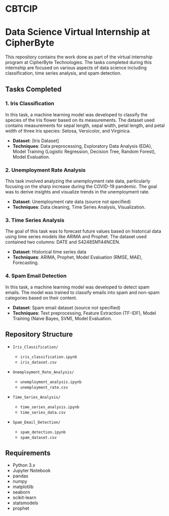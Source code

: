 # CBTCIP
# Data Science Virtual Internship at CipherByte

This repository contains the work done as part of the virtual internship program at CipherByte Technologies. The tasks completed during this internship are focused on various aspects of data science including classification, time series analysis, and spam detection.

## Tasks Completed

### 1. Iris Classification
In this task, a machine learning model was developed to classify the species of the Iris flower based on its measurements. The dataset used contains measurements for sepal length, sepal width, petal length, and petal width of three Iris species: Setosa, Versicolor, and Virginica.

- **Dataset**: [Iris Dataset]
- **Techniques**: Data preprocessing, Exploratory Data Analysis (EDA), Model Training (Logistic Regression, Decision Tree, Random Forest), Model Evaluation.

### 2. Unemployment Rate Analysis
This task involved analyzing the unemployment rate data, particularly focusing on the sharp increase during the COVID-19 pandemic. The goal was to derive insights and visualize trends in the unemployment rate.

- **Dataset**: Unemployment rate data (source not specified)
- **Techniques**: Data cleaning, Time Series Analysis, Visualization.

### 3. Time Series Analysis
The goal of this task was to forecast future values based on historical data using time series models like ARIMA and Prophet. The dataset used contained two columns: DATE and S4248SM144NCEN.

- **Dataset**: Historical time series data
- **Techniques**: ARIMA, Prophet, Model Evaluation (RMSE, MAE), Forecasting.

### 4. Spam Email Detection
In this task, a machine learning model was developed to detect spam emails. The model was trained to classify emails into spam and non-spam categories based on their content.

- **Dataset**: Spam email dataset (source not specified)
- **Techniques**: Text preprocessing, Feature Extraction (TF-IDF), Model Training (Naive Bayes, SVM), Model Evaluation.

## Repository Structure

- `Iris_Classification/`
  - `iris_classification.ipynb`
  - `iris_dataset.csv`
  
- `Unemployment_Rate_Analysis/`
  - `unemployment_analysis.ipynb`
  - `unemployment_rate.csv`
  
- `Time_Series_Analysis/`
  - `time_series_analysis.ipynb`
  - `time_series_data.csv`
  
- `Spam_Email_Detection/`
  - `spam_detection.ipynb`
  - `spam_dataset.csv`

## Requirements

- Python 3.x
- Jupyter Notebook
- pandas
- numpy
- matplotlib
- seaborn
- scikit-learn
- statsmodels
- prophet

